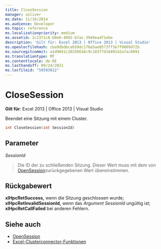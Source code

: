```yaml
---
title: CloseSession
manager: soliver
ms.date: 11/16/2014
ms.audience: Developer
ms.topic: reference
ms.localizationpriority: medium
ms.assetid: 2c2371c8-b0e0-4992-b7ac-3949eadf1ebe
description: 'Gilt für: Excel 2013 | Office 2013 | Visual Studio'
ms.openlocfilehash: cba9dbdbcab59dc178a5ae0573ff3e7f0009d72b
ms.sourcegitcommit: a1d9041c20256616c9c183f7d1049142a7ac6991
ms.translationtype: MT
ms.contentlocale: de-DE
ms.lasthandoff: 09/24/2021
ms.locfileid: "59593012"
---
```

# <a name="closesession"></a>CloseSession

**Gilt für**: Excel 2013 | Office 2013 | Visual Studio 
  
Beendet eine Sitzung mit einem Cluster.
  
```cpp
int CloseSession(int SessionId)
```

## <a name="parameters"></a>Parameter

_SessionId_
  
> Die ID der zu schließenden Sitzung. Dieser Wert muss mit dem von [OpenSession](opensession.md)zurückgegebenen Wert übereinstimmen.
    
## <a name="return-value"></a>Rückgabewert

**xlHpcRetSuccess,** wenn die Sitzung geschlossen wurde; **xlHpcRetInvalidSessionId,** wenn das  _Argument SessionId_ ungültig ist; **xlHpcRetCallFailed** bei anderen Fehlern. 
  
## <a name="see-also"></a>Siehe auch

- [OpenSession](opensession.md)
- [Excel-Clusterconnector-Funktionen](excel-cluster-connector-functions.md)

